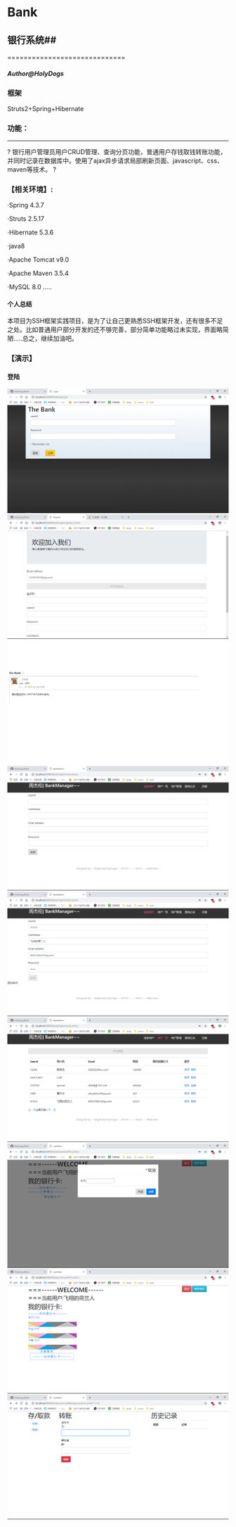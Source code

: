 # Bank
## 银行系统##

=============================

##### Author@HolyDogs

### 框架
Struts2+Spring+Hibernate

### 功能：

------------------------
?
银行用户管理员用户CRUD管理、查询分页功能，普通用户存钱取钱转账功能，并同时记录在数据库中。使用了ajax异步请求局部刷新页面、javascript、css、maven等技术。
?

### 【相关环境】:

·Spring 4.3.7

·Struts 2.5.17

·Hibernate 5.3.6

·java8

·Apache Tomcat v9.0

·Apache Maven 3.5.4

·MySQL 8.0
.....

#### 个人总结
本项目为SSH框架实践项目，是为了让自己更熟悉SSH框架开发，还有很多不足之处。比如普通用户部分开发的还不够完善，部分简单功能略过未实现，界面略简陋.....总之，继续加油吧。

### 【演示】 
#### 登陆
![image](https://github.com/HolyDogs/Bank/raw/master/READMEIMG/1.png) 
![](https://github.com/HolyDogs/Bank/raw/master/READMEIMG/2.png)
![](https://github.com/HolyDogs/Bank/raw/master/READMEIMG/3.png)
![](https://github.com/HolyDogs/Bank/raw/master/READMEIMG/4.png)
![](https://github.com/HolyDogs/Bank/raw/master/READMEIMG/5.png)
![](https://github.com/HolyDogs/Bank/raw/master/READMEIMG/6.png)
![](https://github.com/HolyDogs/Bank/raw/master/READMEIMG/7.png)
![](https://github.com/HolyDogs/Bank/raw/master/READMEIMG/8.png)
![](https://github.com/HolyDogs/Bank/raw/master/READMEIMG/9.png)
